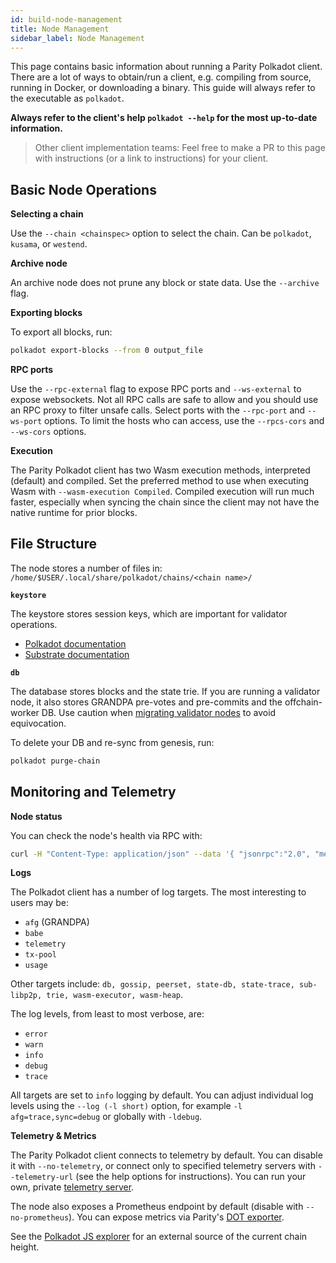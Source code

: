```yaml
---
id: build-node-management
title: Node Management
sidebar_label: Node Management
---
```


This page contains basic information about running a Parity Polkadot client. There are a lot of
ways to obtain/run a client, e.g. compiling from source, running in Docker, or downloading a
binary. This guide will always refer to the executable as `polkadot`.

**Always refer to the client's help `polkadot --help` for the most up-to-date information.**

> Other client implementation teams: Feel free to make a PR to this page with instructions (or a
link to instructions) for your client.

## Basic Node Operations

**Selecting a chain**

Use the `--chain <chainspec>` option to select the chain. Can be `polkadot`, `kusama`, or `westend`.

**Archive node**

An archive node does not prune any block or state data. Use the `--archive` flag.

**Exporting blocks**

To export all blocks, run:

```bash
polkadot export-blocks --from 0 output_file
```

**RPC ports**

Use the `--rpc-external` flag to expose RPC ports and `--ws-external` to expose websockets. Not all
RPC calls are safe to allow and you should use an RPC proxy to filter unsafe calls. Select ports
with the `--rpc-port` and `--ws-port` options. To limit the hosts who can access, use the
`--rpcs-cors` and `--ws-cors` options.

**Execution**

The Parity Polkadot client has two Wasm execution methods, interpreted (default) and compiled. Set
the preferred method to use when executing Wasm with `--wasm-execution Compiled`. Compiled
execution will run much faster, especially when syncing the chain since the client may not have the
native runtime for prior blocks.

## File Structure

The node stores a number of files in: `/home/$USER/.local/share/polkadot/chains/<chain name>/`

**`keystore`**

The keystore stores session keys, which are important for validator operations.

- [Polkadot documentation](learn-keys#session-keys)
- [Substrate documentation](https://substrate.dev/docs/en/next/conceptual/cryptography/session-keys)

**`db`**

The database stores blocks and the state trie. If you are running a validator node, it also stores
GRANDPA pre-votes and pre-commits and the offchain-worker DB. Use caution when
[migrating validator nodes](maintain-guides-how-to-upgrade) to avoid equivocation.

To delete your DB and re-sync from genesis, run:

```bash
polkadot purge-chain
```

## Monitoring and Telemetry

**Node status**

You can check the node's health via RPC with:

```bash
curl -H "Content-Type: application/json" --data '{ "jsonrpc":"2.0", "method":"system_health", "params":[],"id":1 }' localhost:9933 
```

**Logs**

The Polkadot client has a number of log targets. The most interesting to users may be:

- `afg` (GRANDPA)
- `babe`
- `telemetry`
- `tx-pool`
- `usage`

Other targets include: `db, gossip, peerset, state-db, state-trace, sub-libp2p, trie,
wasm-executor, wasm-heap`.

The log levels, from least to most verbose, are:

- `error`
- `warn`
- `info`
- `debug`
- `trace`

All targets are set to `info` logging by default. You can adjust individual log levels using the
`--log (-l short)` option, for example `-l afg=trace,sync=debug` or globally with `-ldebug`.

**Telemetry & Metrics**

The Parity Polkadot client connects to telemetry by default. You can disable it with
`--no-telemetry`, or connect only to specified telemetry servers with `--telemetry-url` (see the
help options for instructions). You can run your own, private
[telemetry server](https://github.com/paritytech/substrate-telemetry).

The node also exposes a Prometheus endpoint by default (disable with `--no-prometheus`). You can
expose metrics via Parity's [DOT exporter](https://github.com/paritytech/dotexporter).

See the [Polkadot JS explorer](https://polkadot.js.org/apps/#/explorer) for an external source of
the current chain height.
